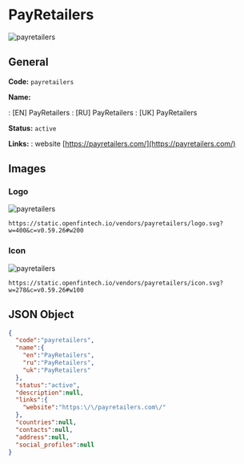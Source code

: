 
# PayRetailers 
![payretailers](https://static.openfintech.io/vendors/payretailers/logo.svg?w=400&c=v0.59.26#w200)  

## General 
 
**Code:** `payretailers` 
 
**Name:** 
 
:	[EN] PayRetailers 
:	[RU] PayRetailers 
:	[UK] PayRetailers 
 
**Status:** `active` 
 
**Links:** 
: website [https://payretailers.com/](https://payretailers.com/) 
 

## Images 

### Logo 
 
![payretailers](https://static.openfintech.io/vendors/payretailers/logo.svg?w=400&c=v0.59.26#w200)  

```
https://static.openfintech.io/vendors/payretailers/logo.svg?w=400&c=v0.59.26#w200
```  

### Icon 
 
![payretailers](https://static.openfintech.io/vendors/payretailers/icon.svg?w=278&c=v0.59.26#w100)  

```
https://static.openfintech.io/vendors/payretailers/icon.svg?w=278&c=v0.59.26#w100
```  

## JSON Object 

```json
{
  "code":"payretailers",
  "name":{
    "en":"PayRetailers",
    "ru":"PayRetailers",
    "uk":"PayRetailers"
  },
  "status":"active",
  "description":null,
  "links":{
    "website":"https:\/\/payretailers.com\/"
  },
  "countries":null,
  "contacts":null,
  "address":null,
  "social_profiles":null
}
```  
